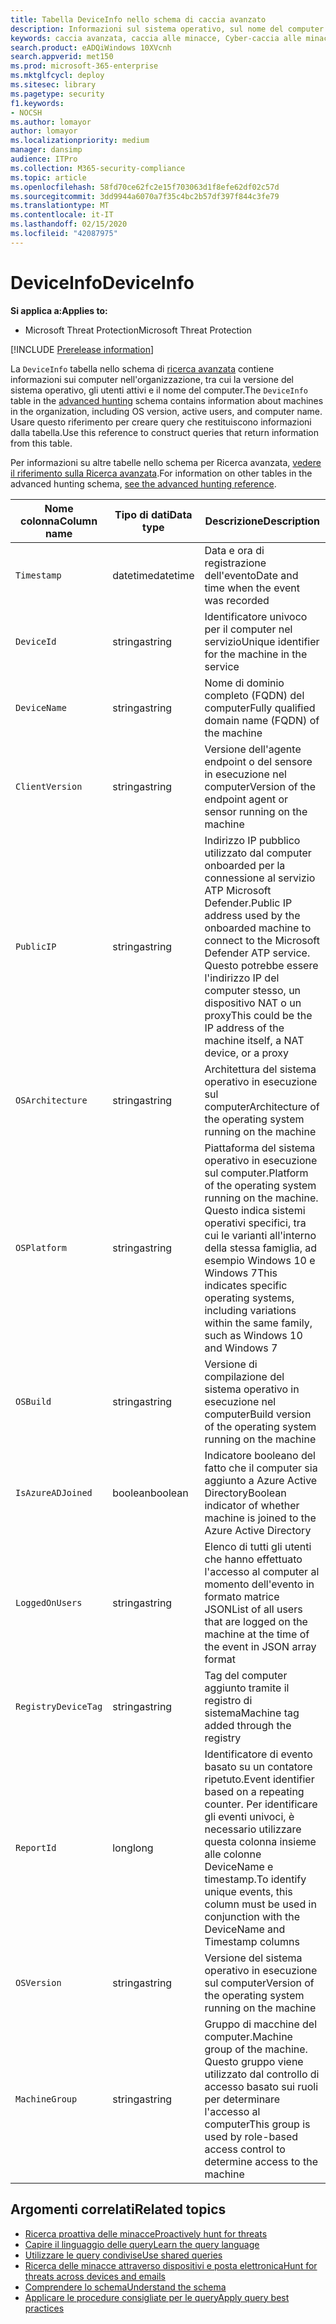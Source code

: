 ```yaml
---
title: Tabella DeviceInfo nello schema di caccia avanzato
description: Informazioni sul sistema operativo, sul nome del computer e su altri computer nella tabella DeviceInfo dello schema di caccia avanzato
keywords: caccia avanzata, caccia alle minacce, Cyber-caccia alle minacce, Microsoft Threat Protection, Microsoft 365, MTP, M365, ricerca, query, telemetria, riferimento allo schema, kusto, tabella, colonna, tipo di dati, descrizione, machineinfo, DeviceInfo, Device, Machine, OS, Platform , gli utenti
search.product: eADQiWindows 10XVcnh
search.appverid: met150
ms.prod: microsoft-365-enterprise
ms.mktglfcycl: deploy
ms.sitesec: library
ms.pagetype: security
f1.keywords:
- NOCSH
ms.author: lomayor
author: lomayor
ms.localizationpriority: medium
manager: dansimp
audience: ITPro
ms.collection: M365-security-compliance
ms.topic: article
ms.openlocfilehash: 58fd70ce62fc2e15f703063d1f8efe62df02c57d
ms.sourcegitcommit: 3dd9944a6070a7f35c4bc2b57df397f844c3fe79
ms.translationtype: MT
ms.contentlocale: it-IT
ms.lasthandoff: 02/15/2020
ms.locfileid: "42087975"
---
```

# <a name="deviceinfo"></a><span data-ttu-id="2bc95-104">DeviceInfo</span><span class="sxs-lookup"><span data-stu-id="2bc95-104">DeviceInfo</span></span>

<span data-ttu-id="2bc95-105">**Si applica a:**</span><span class="sxs-lookup"><span data-stu-id="2bc95-105">**Applies to:**</span></span>
- <span data-ttu-id="2bc95-106">Microsoft Threat Protection</span><span class="sxs-lookup"><span data-stu-id="2bc95-106">Microsoft Threat Protection</span></span>

[!INCLUDE [Prerelease information](../includes/prerelease.md)]

<span data-ttu-id="2bc95-107">La `DeviceInfo` tabella nello schema di [ricerca avanzata](advanced-hunting-overview.md) contiene informazioni sui computer nell'organizzazione, tra cui la versione del sistema operativo, gli utenti attivi e il nome del computer.</span><span class="sxs-lookup"><span data-stu-id="2bc95-107">The `DeviceInfo` table in the [advanced hunting](advanced-hunting-overview.md) schema contains information about machines in the organization, including OS version, active users, and computer name.</span></span> <span data-ttu-id="2bc95-108">Usare questo riferimento per creare query che restituiscono informazioni dalla tabella.</span><span class="sxs-lookup"><span data-stu-id="2bc95-108">Use this reference to construct queries that return information from this table.</span></span>

<span data-ttu-id="2bc95-109">Per informazioni su altre tabelle nello schema per Ricerca avanzata, [vedere il riferimento sulla Ricerca avanzata](advanced-hunting-schema-tables.md).</span><span class="sxs-lookup"><span data-stu-id="2bc95-109">For information on other tables in the advanced hunting schema, [see the advanced hunting reference](advanced-hunting-schema-tables.md).</span></span>

| <span data-ttu-id="2bc95-110">Nome colonna</span><span class="sxs-lookup"><span data-stu-id="2bc95-110">Column name</span></span> | <span data-ttu-id="2bc95-111">Tipo di dati</span><span class="sxs-lookup"><span data-stu-id="2bc95-111">Data type</span></span> | <span data-ttu-id="2bc95-112">Descrizione</span><span class="sxs-lookup"><span data-stu-id="2bc95-112">Description</span></span> |
|-------------|-----------|-------------|
| `Timestamp` | <span data-ttu-id="2bc95-113">datetime</span><span class="sxs-lookup"><span data-stu-id="2bc95-113">datetime</span></span> | <span data-ttu-id="2bc95-114">Data e ora di registrazione dell'evento</span><span class="sxs-lookup"><span data-stu-id="2bc95-114">Date and time when the event was recorded</span></span> |
| `DeviceId` | <span data-ttu-id="2bc95-115">stringa</span><span class="sxs-lookup"><span data-stu-id="2bc95-115">string</span></span> | <span data-ttu-id="2bc95-116">Identificatore univoco per il computer nel servizio</span><span class="sxs-lookup"><span data-stu-id="2bc95-116">Unique identifier for the machine in the service</span></span> |
| `DeviceName` | <span data-ttu-id="2bc95-117">stringa</span><span class="sxs-lookup"><span data-stu-id="2bc95-117">string</span></span> | <span data-ttu-id="2bc95-118">Nome di dominio completo (FQDN) del computer</span><span class="sxs-lookup"><span data-stu-id="2bc95-118">Fully qualified domain name (FQDN) of the machine</span></span> |
| `ClientVersion` | <span data-ttu-id="2bc95-119">stringa</span><span class="sxs-lookup"><span data-stu-id="2bc95-119">string</span></span> | <span data-ttu-id="2bc95-120">Versione dell'agente endpoint o del sensore in esecuzione nel computer</span><span class="sxs-lookup"><span data-stu-id="2bc95-120">Version of the endpoint agent or sensor running on the machine</span></span> |
| `PublicIP` | <span data-ttu-id="2bc95-121">stringa</span><span class="sxs-lookup"><span data-stu-id="2bc95-121">string</span></span> | <span data-ttu-id="2bc95-122">Indirizzo IP pubblico utilizzato dal computer onboarded per la connessione al servizio ATP Microsoft Defender.</span><span class="sxs-lookup"><span data-stu-id="2bc95-122">Public IP address used by the onboarded machine to connect to the Microsoft Defender ATP service.</span></span> <span data-ttu-id="2bc95-123">Questo potrebbe essere l'indirizzo IP del computer stesso, un dispositivo NAT o un proxy</span><span class="sxs-lookup"><span data-stu-id="2bc95-123">This could be the IP address of the machine itself, a NAT device, or a proxy</span></span> |
| `OSArchitecture` | <span data-ttu-id="2bc95-124">stringa</span><span class="sxs-lookup"><span data-stu-id="2bc95-124">string</span></span> | <span data-ttu-id="2bc95-125">Architettura del sistema operativo in esecuzione sul computer</span><span class="sxs-lookup"><span data-stu-id="2bc95-125">Architecture of the operating system running on the machine</span></span> |
| `OSPlatform` | <span data-ttu-id="2bc95-126">stringa</span><span class="sxs-lookup"><span data-stu-id="2bc95-126">string</span></span> | <span data-ttu-id="2bc95-127">Piattaforma del sistema operativo in esecuzione sul computer.</span><span class="sxs-lookup"><span data-stu-id="2bc95-127">Platform of the operating system running on the machine.</span></span> <span data-ttu-id="2bc95-128">Questo indica sistemi operativi specifici, tra cui le varianti all'interno della stessa famiglia, ad esempio Windows 10 e Windows 7</span><span class="sxs-lookup"><span data-stu-id="2bc95-128">This indicates specific operating systems, including variations within the same family, such as Windows 10 and Windows 7</span></span> |
| `OSBuild` | <span data-ttu-id="2bc95-129">stringa</span><span class="sxs-lookup"><span data-stu-id="2bc95-129">string</span></span> | <span data-ttu-id="2bc95-130">Versione di compilazione del sistema operativo in esecuzione nel computer</span><span class="sxs-lookup"><span data-stu-id="2bc95-130">Build version of the operating system running on the machine</span></span> |
| `IsAzureADJoined` | <span data-ttu-id="2bc95-131">boolean</span><span class="sxs-lookup"><span data-stu-id="2bc95-131">boolean</span></span> | <span data-ttu-id="2bc95-132">Indicatore booleano del fatto che il computer sia aggiunto a Azure Active Directory</span><span class="sxs-lookup"><span data-stu-id="2bc95-132">Boolean indicator of whether machine is joined to the Azure Active Directory</span></span> |
| `LoggedOnUsers` | <span data-ttu-id="2bc95-133">stringa</span><span class="sxs-lookup"><span data-stu-id="2bc95-133">string</span></span> | <span data-ttu-id="2bc95-134">Elenco di tutti gli utenti che hanno effettuato l'accesso al computer al momento dell'evento in formato matrice JSON</span><span class="sxs-lookup"><span data-stu-id="2bc95-134">List of all users that are logged on the machine at the time of the event in JSON array format</span></span> |
| `RegistryDeviceTag` | <span data-ttu-id="2bc95-135">stringa</span><span class="sxs-lookup"><span data-stu-id="2bc95-135">string</span></span> | <span data-ttu-id="2bc95-136">Tag del computer aggiunto tramite il registro di sistema</span><span class="sxs-lookup"><span data-stu-id="2bc95-136">Machine tag added through the registry</span></span> |
| `ReportId` | <span data-ttu-id="2bc95-137">long</span><span class="sxs-lookup"><span data-stu-id="2bc95-137">long</span></span> | <span data-ttu-id="2bc95-138">Identificatore di evento basato su un contatore ripetuto.</span><span class="sxs-lookup"><span data-stu-id="2bc95-138">Event identifier based on a repeating counter.</span></span> <span data-ttu-id="2bc95-139">Per identificare gli eventi univoci, è necessario utilizzare questa colonna insieme alle colonne DeviceName e timestamp.</span><span class="sxs-lookup"><span data-stu-id="2bc95-139">To identify unique events, this column must be used in conjunction with the DeviceName and Timestamp columns</span></span> |
| `OSVersion` | <span data-ttu-id="2bc95-140">stringa</span><span class="sxs-lookup"><span data-stu-id="2bc95-140">string</span></span> | <span data-ttu-id="2bc95-141">Versione del sistema operativo in esecuzione sul computer</span><span class="sxs-lookup"><span data-stu-id="2bc95-141">Version of the operating system running on the machine</span></span> |
| `MachineGroup` | <span data-ttu-id="2bc95-142">stringa</span><span class="sxs-lookup"><span data-stu-id="2bc95-142">string</span></span> | <span data-ttu-id="2bc95-143">Gruppo di macchine del computer.</span><span class="sxs-lookup"><span data-stu-id="2bc95-143">Machine group of the machine.</span></span> <span data-ttu-id="2bc95-144">Questo gruppo viene utilizzato dal controllo di accesso basato sui ruoli per determinare l'accesso al computer</span><span class="sxs-lookup"><span data-stu-id="2bc95-144">This group is used by role-based access control to determine access to the machine</span></span> |

## <a name="related-topics"></a><span data-ttu-id="2bc95-145">Argomenti correlati</span><span class="sxs-lookup"><span data-stu-id="2bc95-145">Related topics</span></span>
- [<span data-ttu-id="2bc95-146">Ricerca proattiva delle minacce</span><span class="sxs-lookup"><span data-stu-id="2bc95-146">Proactively hunt for threats</span></span>](advanced-hunting-overview.md)
- [<span data-ttu-id="2bc95-147">Capire il linguaggio delle query</span><span class="sxs-lookup"><span data-stu-id="2bc95-147">Learn the query language</span></span>](advanced-hunting-query-language.md)
- [<span data-ttu-id="2bc95-148">Utilizzare le query condivise</span><span class="sxs-lookup"><span data-stu-id="2bc95-148">Use shared queries</span></span>](advanced-hunting-shared-queries.md)
- [<span data-ttu-id="2bc95-149">Ricerca delle minacce attraverso dispositivi e posta elettronica</span><span class="sxs-lookup"><span data-stu-id="2bc95-149">Hunt for threats across devices and emails</span></span>](advanced-hunting-query-emails-devices.md)
- [<span data-ttu-id="2bc95-150">Comprendere lo schema</span><span class="sxs-lookup"><span data-stu-id="2bc95-150">Understand the schema</span></span>](advanced-hunting-schema-tables.md)
- [<span data-ttu-id="2bc95-151">Applicare le procedure consigliate per le query</span><span class="sxs-lookup"><span data-stu-id="2bc95-151">Apply query best practices</span></span>](advanced-hunting-best-practices.md)
